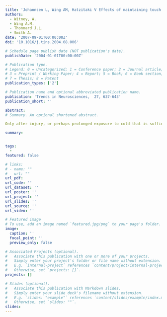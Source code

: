 ```yaml
---
title: 'Johannsen L, Wing AM, Hatzitaki V Effects of maintaining touch contact on predictive and reactive balance. J Neurophysiology, 2007; 97: 2686 - 2695.'
authors:
  - Witney, A.
  - Wing A.M.
  - Thonnard J.L.
  - Smith A.
date: '2007-09-01T00:00:00Z'
doi: '10.1016/j.tins.2004.08.006'

# Schedule page publish date (NOT publication's date).
publishDate: '2004-01-01T00:00:00Z'

# Publication type.
# Legend: 0 = Uncategorized; 1 = Conference paper; 2 = Journal article;
# 3 = Preprint / Working Paper; 4 = Report; 5 = Book; 6 = Book section;
# 7 = Thesis; 8 = Patent
publication_types: ['2']

# Publication name and optional abbreviated publication name.
publication: 'Trends in Neurosciences,  27, 637-643'
publication_short: ''

abstract: 
# Summary. An optional shortened abstract.

Only after injury, or perhaps prolonged exposure to cold that is sufficient to numb the fingers, do we suddenly appreciate the complex neural mechanisms that underlie our effortless dexterity in manipulating objects. The nervous system is capable of adapting grip forces to a wide range of object shapes, weights and frictional properties, to provide optimal and secure handling in a variety of potentially perturbing environments. The dynamic interplay between sensory information and motor commands provides the basis for this flexibility, and recent studies supply somewhat unexpected evidence of the essential role played by cutaneous feedback in maintaining and acquiring predictive grip force control. These examples also offer new insights into the adaptive control of other voluntary movements.

summary: 


tags:
  - 
featured: false

# links:
# - name: ""
#   url: ""
url_pdf: 
url_code: ''
url_dataset: ''
url_poster: ''
url_project: ''
url_slides: ''
url_source: ''
url_video: ''

# Featured image
# To use, add an image named `featured.jpg/png` to your page's folder.
image:
  caption: ''
  focal_point: ''
  preview_only: false

# Associated Projects (optional).
#   Associate this publication with one or more of your projects.
#   Simply enter your project's folder or file name without extension.
#   E.g. `internal-project` references `content/project/internal-project/index.md`.
#   Otherwise, set `projects: []`.
projects: []

# Slides (optional).
#   Associate this publication with Markdown slides.
#   Simply enter your slide deck's filename without extension.
#   E.g. `slides: "example"` references `content/slides/example/index.md`.
#   Otherwise, set `slides: ""`.
slides:
---
```

